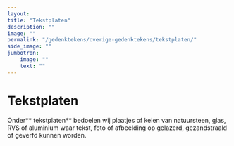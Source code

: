 ```yaml
---
layout: 
title: "Tekstplaten"
description: ""
image: ""
permalink: "/gedenktekens/overige-gedenktekens/tekstplaten/"
side_image: ""
jumbotron:
    image: ""
    text: ""
---
```


# Tekstplaten

Onder** tekstplaten** bedoelen wij plaatjes of keien van natuursteen, glas, RVS of aluminium waar tekst, foto of afbeelding op gelazerd, gezandstraald of geverfd kunnen worden.